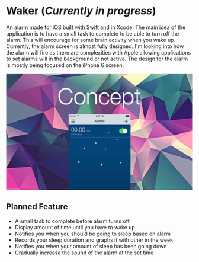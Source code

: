 # Waker (*Currently in progress*)
An alarm made for iOS built with Swift and in Xcode. The main idea of the application is to have a small task to complete to be able to turn off the alarm. This will encourage for some brain activity when you wake up. Currently, the alarm screen is almost fully designed. I'm looking into how the alarm will fire as there are complexities with Apple allowing applications to set alarms will in the background or not active. The design for the alarm is mostly being focused on the iPhone 6 screen.

![alt tag](https://raw.githubusercontent.com/JackyChiu/Waker/master//img/alarm.jpg)

## Planned Feature
- A small task to complete before alarm turns off
- Display amount of time until you have to wake up
- Notifies you when you should be going to sleep based on alarm
- Records your sleep duration and graphs it with other in the week
- Notifies you when your amount of sleep has been going down
- Gradually increase the sound of the alarm at the set time
